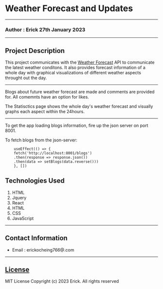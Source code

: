 # Weather Forecast and Updates
*****
### Author : Erick 27th January 2023
*****
## Project Description
This project communicates with the [Weather Forecast](https://www.weatherapi.com/) API to communicate the latest weather conditons.
It also provides forecast information of a whole day with graphical visualizations of different weather aspects throught out the day.
***
Blogs about future weather forecast are made and comments are provided for.
All comemnts have an option for likes.

The Statisctics page shows the whole day's weather forecast and visually graphs each aspect within the 24hours.

****
To get the app loading blogs information, fire up the json server on port 8001.

To fetch blogs from the json-server:
```
    useEffect(() => {
    fetch('http://localhost:8001/blogs')
    .then(response => response.json())
    .then(data => setBlogs(data.reverse()))
    }, [])
```

## Technologies Used
1. HTML
2. Jquery
3. React
4. HTML
5. CSS
6. JavaScript
*****
## Contact Information
* Email : erickocheing766@.com
*****
## [License](LICENSE)
MIT License
Copyright (c) 2023 Erick. All rights reserved
